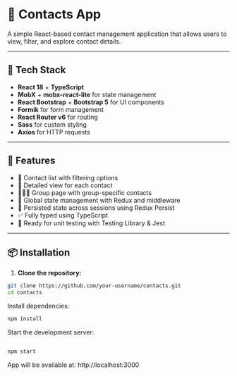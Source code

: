 # 📇 Contacts App

A simple React-based contact management application that allows users to view, filter, and explore contact details.

---

## 🚀 Tech Stack

- **React 18** + **TypeScript**
- **MobX** + **mobx-react-lite** for state management
- **React Bootstrap** + **Bootstrap 5** for UI components
- **Formik** for form management
- **React Router v6** for routing
- **Sass** for custom styling
- **Axios** for HTTP requests

---

## 📁 Features

- 📄 Contact list with filtering options
- 👤 Detailed view for each contact
- 🧑‍🤝‍🧑 Group page with group-specific contacts
- 🧠 Global state management with Redux and middleware
- 💾 Persisted state across sessions using Redux Persist
- ✅ Fully typed using TypeScript
- 🧪 Ready for unit testing with Testing Library & Jest

---

## 📦 Installation

1. **Clone the repository:**

```bash
git clone https://github.com/your-username/contacts.git
cd contacts
```

Install dependencies:

```bash
npm install
```

Start the development server:

```bash

npm start
```

App will be available at: http://localhost:3000
